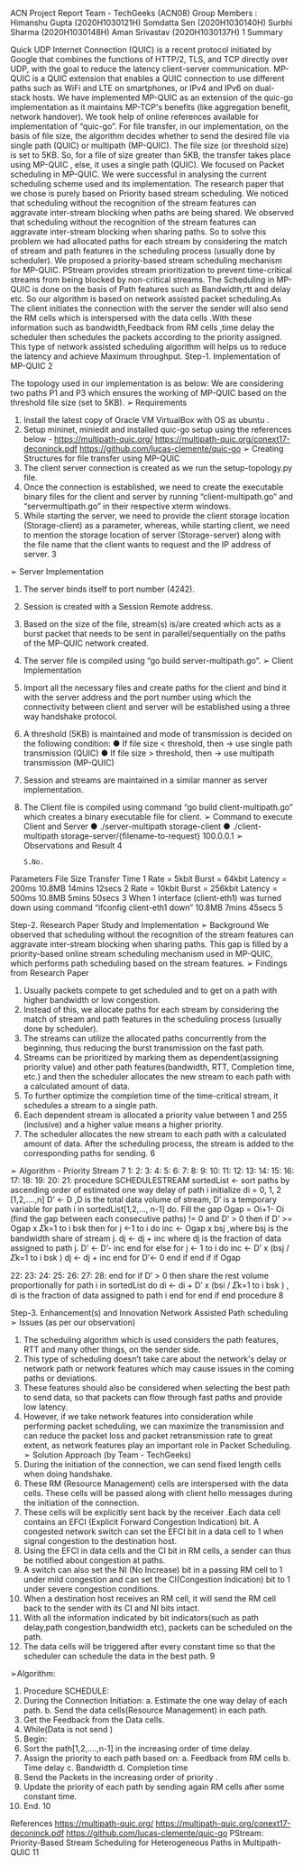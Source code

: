  ACN Project Report
Team - TechGeeks (ACN08)
 Group Members : 
 Himanshu Gupta (2020H1030121H) 
 Somdatta Sen (2020H1030140H)
 Surbhi Sharma (2020H1030148H)
 Aman Srivastav (2020H1030137H)
1
Summary

 Quick UDP Internet Connection (QUIC) is a recent protocol initiated by Google that combines the functions of HTTP/2, TLS, and TCP directly over UDP, with the goal to reduce the latency
 client-server communication. MP-QUIC is a QUIC extension that enables a QUIC connection to use different paths such as WiFi and LTE on smartphones, or IPv4 and IPv6 on dual-stack hosts.
We have implemented MP-QUIC as an extension of the quic-go implementation as it maintains MP-TCP's benefits (like aggregation benefit, network handover).
We took help of online references available for implementation of “quic-go”.
For file transfer, in our implementation, on the basis of file size, the algorithm decides whether to send the desired file via single path (QUIC) or multipath (MP-QUIC). The file size (or threshold size) is set to 5KB. So, for a file of size greater than 5KB, the transfer takes place using MP-QUIC , else, it uses a single path (QUIC).
We focused on Packet scheduling in MP-QUIC. We were successful in analysing the current scheduling scheme used and its implementation. The research paper that we chose is purely based on Priority based stream scheduling. We noticed that scheduling without the recognition of the stream features can aggravate inter-stream blocking when paths are being shared.
We observed that scheduling without the recognition of the stream features can aggravate inter-stream blocking when sharing paths. So to solve this problem we had allocated paths for each stream by considering the match of stream and path features in the scheduling process (usually done by scheduler).
We proposed a priority-based stream scheduling mechanism for MP-QUIC. PStream provides stream prioritization to prevent time-critical streams from being blocked by non-critical streams.
The Scheduling in MP-QUIC is done on the basis of Path features such as Bandwidth,rtt and delay etc. So our algorithm is based on network assisted packet scheduling.As The client initiates the connection with the server the sender will also send the RM cells which is interspersed with the data cells .With these information such as bandwidth,Feedback from RM cells ,time delay the scheduler then schedules the packets according to the priority assigned. This type of network assisted scheduling algorithm will helps us to reduce the latency and achieve Maximum throughput.
Step-1. Implementation of MP-QUIC
2

 The topology used in our implementation is as below:
 We are considering two paths P1 and P3 which ensures the working of MP-QUIC based on the threshold file size (set to 5KB).
➢ Requirements
1. Install the latest copy of Oracle VM VirtualBox with OS as ubuntu .
2. Setup mininet, miniedit and installed quic-go setup using the references below -
https://multipath-quic.org/ https://multipath-quic.org/conext17-deconinck.pdf https://github.com/lucas-clemente/quic-go
➢ Creating Structures for file transfer using MP-QUIC
1. The client server connection is created as we run the setup-topology.py file.
2. Once the connection is established, we need to create the executable binary files for the client and
server by running “client-multipath.go” and “servermultipath.go” in their respective xterm windows.
3. While starting the server, we need to provide the client storage location (Storage-client) as a parameter, whereas, while starting client, we need to mention the storage location of server (Storage-server) along
with the file name that the client wants to request and the IP address of server.
    3

  ➢ Server Implementation
1. The server binds itself to port number (4242).
2. Session is created with a Session Remote address.
3. Based on the size of the file, stream(s) is/are created which acts as a burst packet that needs to be sent
in parallel/sequentially on the paths of the MP-QUIC network created.
4. The server file is compiled using “go build server-multipath.go”.
➢ Client Implementation
1. Import all the necessary files and create paths for the client and bind it with the server address and the
port number using which the connectivity between client and server will be established using a three
way handshake protocol.
2. A threshold (5KB) is maintained and mode of transmission is decided on the following condition:
● If file size < threshold, then → use single path transmission (QUIC)
● If file size > threshold, then → use multipath transmission (MP-QUIC)
3. Session and streams are maintained in a similar manner as server implementation.
4. The Client file is compiled using command “go build client-multipath.go” which creates a binary
executable file for client.
➢ Command to execute Client and Server
● ./server-multipath storage-client
● ./client-multipath storage-server/{filename-to-request} 100.0.0.1
➢ Observations and Result
4

       S.No.
Parameters
 File Size
 Transfer Time
 1
Rate = 5kbit Burst = 64kbit Latency = 200ms
10.8MB
14mins 12secs
2
Rate = 10kbit Burst = 256kbit Latency = 500ms
10.8MB
5mins 50secs
3
When 1 interface (client-eth1) was turned down using command “ifconfig client-eth1 down”
10.8MB
7mins 45secs
      5

 Step-2. Research Paper Study and Implementation ➢ Background
We observed that scheduling without the recognition of the stream features can aggravate inter-stream blocking when sharing paths. This gap is filled by a priority-based online stream scheduling mechanism used in MP-QUIC, which performs path scheduling based on the stream features.
➢ Findings from Research Paper
1. Usually packets compete to get scheduled and to get on a path with higher bandwidth or low
congestion.
2. Instead of this, we allocate paths for each stream by considering the match of stream and path
features in the scheduling process (usually done by scheduler).
3. The streams can utilize the allocated paths concurrently from the beginning, thus reducing the
burst transmission on the fast path.
4. Streams can be prioritized by marking them as dependent(assigning priority value) and other path
features(bandwidth, RTT, Completion time, etc.) and then the scheduler allocates the new stream
to each path with a calculated amount of data.
5. To further optimize the completion time of the time-critical stream, it schedules a stream to a single
path.
6. Each dependent stream is allocated a priority value between 1 and 255 (inclusive) and a higher
value means a higher priority.
7. The scheduler allocates the new stream to each path with a calculated amount of data. After the
scheduling process, the stream is added to the corresponding paths for sending.
 6

 ➢ Algorithm - Priority Stream
7
1: 2: 3: 4: 5: 6: 7: 8: 9: 10: 11: 12: 13: 14: 15: 16: 17: 18: 19: 20: 21:
procedure SCHEDULESTREAM
sortedList ← sort paths by ascending order of estimated one way delay of path i initialize di = 0, 1, 2 [1,2,....,n]
D’ ← D ,D is the total data volume of stream, D’ is a temporary variable
for path i in sortedList[1,2,..., n-1] do. Fill the gap
Ogap = Oi+1- Oi (find the gap between each consecutive paths)
!= 0 and D’ > 0 then
if D’ >= Ogap x 𝛴k=1 to i bsk then
for j ←1 to i do
inc ← Ogap x bsj ,where bsj is the bandwidth share of stream j.
dj ← dj + inc where dj is the fraction of data assigned to path j. D’ ← D’- inc
end for
else
for j ← 1 to i do
inc ← D’ x (bsj / 𝛴k=1 to i bsk )
dj ← dj + inc end for
D’← 0
end if end if
if Ogap

 22: 23: 24: 25: 26: 27: 28:
end for
if D’ > 0 then share the rest volume proportionally
for path i in sortedList do
di ← di + D’ x (bsi / 𝛴k=1 to i bsk ) , di is the fraction of data assigned to path i
end for end if
end procedure
  8

 Step-3. Enhancement(s) and Innovation Network Assisted Path scheduling
➢ Issues (as per our observation)
1. The scheduling algorithm which is used considers the path features, RTT and many other things, on
the sender side.
2. This type of scheduling doesn’t take care about the network's delay or network path or network
features which may cause issues in the coming paths or deviations.
3. These features should also be considered when selecting the best path to send data, so that packets
can flow through fast paths and provide low latency.
4. However, if we take network features into consideration while performing packet scheduling, we can
maximize the transmission and can reduce the packet loss and packet retransmission rate to great extent, as network features play an important role in Packet Scheduling.
➢ Solution Approach (by Team - TechGeeks)
1. During the initiation of the connection, we can send fixed length cells when doing handshake.
2. These RM (Resource Management) cells are interspersed with the data cells. These cells will be
passed along with client hello messages during the initiation of the connection.
3. These cells will be explicitly sent back by the receiver .Each data cell contains an EFCI (Explicit
Forward Congestion Indication) bit. A congested network switch can set the EFCI bit in a data cell to
1 when signal congestion to the destination host.
4. Using the EFCI in data cells and the CI bit in RM cells, a sender can thus be notified about congestion
at paths.
5. A switch can also set the NI (No Increase) bit in a passing RM cell to 1 under mild congestion and
can set the CI(Congestion Indication) bit to 1 under severe congestion conditions.
6. When a destination host receives an RM cell, it will send the RM cell back to the sender with its CI
and NI bits intact.
7. With all the information indicated by bit indicators(such as path delay,path congestion,bandwidth
etc), packets can be scheduled on the path.
8. The data cells will be triggered after every constant time so that the scheduler can schedule the
data in the best path.
 9

 ➢Algorithm:
1. Procedure SCHEDULE:
2. During the Connection Initiation:
a. Estimate the one way delay of each path.
b. Send the data cells(Resource Management) in each path.
3. Get the Feedback from the Data cells.
4. While(Data is not send )
5. Begin:
6. Sort the path[1,2,....,n-1] in the increasing order of time delay.
7. Assign the priority to each path based on:
a. Feedback from RM cells
b. Time delay
c. Bandwidth
d. Completion time
8. Send the Packets in the increasing order of priority .
9. Update the priority of each path by sending again RM cells after some constant time.
10. End.
10

 References
https://multipath-quic.org/
https://multipath-quic.org/conext17-deconinck.pdf https://github.com/lucas-clemente/quic-go
PStream: Priority-Based Stream Scheduling for Heterogeneous Paths in Multipath-QUIC
    11

